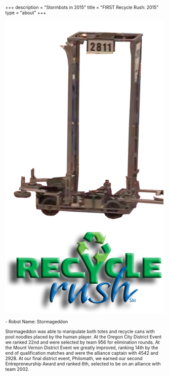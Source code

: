 +++
description = "Stormbots in 2015"
title = "FIRST Recycle Rush: 2015"
type = "about"
+++

<img style="text-align: right" src="/images/RobotsIcons/2015 Robot.png" width="500"/>
<img style="text-align: right" src="/images/games/firstrecycle_rush.png" width="530"/>
<br />
<p>
- Robot Name: Stormageddon

Stormageddon was able to manipulate both totes and recycle cans with pool noodles placed by the human player. At the Oregon City District Event we ranked 22nd and were selected by team 956 for elimination rounds. At the Mount Vernon District Event we greatly improved, ranking 14th by the end of qualification matches and were the alliance captain with 4542 and 2928. At our final district event, Philomath, we earned our second Entrepreneurship Award and ranked 6th, selected to be on an alliance with team 2002. 
</p>
